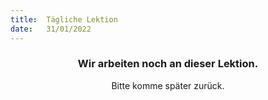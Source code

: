 ```yaml
---
title:  Tägliche Lektion
date:   31/01/2022
---
```


### <center>Wir arbeiten noch an dieser Lektion.</center>
<center>Bitte komme später zurück.</center>